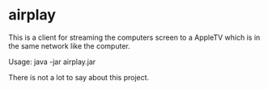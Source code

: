 # airplay

This is a client for streaming the computers screen to a AppleTV which is in the same network like the computer.

Usage:
java -jar airplay.jar

There is not a lot to say about this project.
